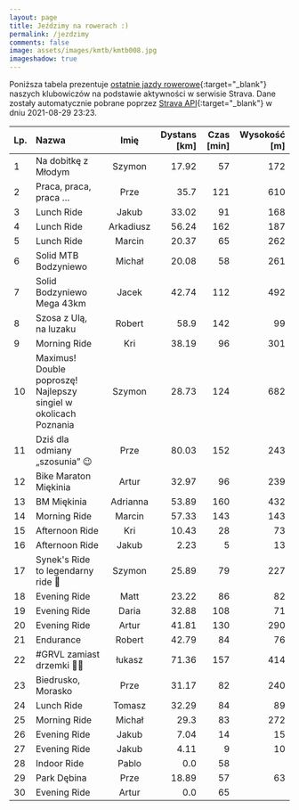 ```yaml
---
layout: page
title: Jeździmy na rowerach :)
permalink: /jezdzimy
comments: false
image: assets/images/kmtb/kmtb008.jpg
imageshadow: true
---
```


Poniższa tabela prezentuje [ostatnie jazdy rowerowe](https://www.strava.com/clubs/336381){:target="_blank"} naszych klubowiczów na podstawie aktywności w serwisie Strava. Dane zostały automatycznie pobrane poprzez [Strava API](https://developers.strava.com/docs/reference/#api-Clubs-getClubActivitiesById){:target="_blank"} w dniu 2021-08-29 23:23.

Lp. | Nazwa | Imię | Dystans [km] | Czas [min] | Wysokość [m]
:--- | :--- | :---: | ---: | ---: | ---:
1|Na dobitkę z Młodym|Szymon|17.92|57|172
2|Praca, praca, praca … |Prze|35.7|121|610
3|Lunch Ride|Jakub|33.02|91|168
4|Lunch Ride|Arkadiusz|56.24|162|187
5|Lunch Ride|Marcin|20.37|65|262
6|Solid MTB Bodzyniewo|Michał|20.08|58|261
7|Solid Bodzyniewo Mega 43km|Jacek|42.74|112|492
8|Szosa z Ulą, na luzaku|Robert|58.9|142|99
9|Morning Ride|Kri|38.19|96|301
10|Maximus! Double poproszę! Najlepszy singiel w okolicach Poznania|Szymon|28.73|124|682
11|Dziś dla odmiany „szosunia” 😉|Prze|80.03|152|243
12|Bike Maraton Miękinia|Artur|32.97|96|239
13|BM Miękinia |Adrianna|53.89|160|432
14|Morning Ride|Marcin|57.33|143|143
15|Afternoon Ride|Kri|10.43|28|73
16|Afternoon Ride|Jakub|2.23|5|13
17|Synek's Ride to legendarny ride 🤣|Szymon|25.89|79|227
18|Evening Ride|Matt|23.22|86|82
19|Evening Ride|Daria|32.88|108|71
20|Evening Ride|Artur|41.81|130|290
21|Endurance|Robert|42.79|84|76
22|#GRVL  zamiast drzemki 🤪🤟|łukasz|71.36|157|414
23|Biedrusko, Morasko |Prze|31.17|82|240
24|Lunch Ride|Tomasz|32.29|84|89
25|Morning Ride|Michał|29.3|83|272
26|Evening Ride|Jakub|7.04|14|15
27|Evening Ride|Jakub|4.11|9|10
28|Indoor Ride|Pablo|0.0|58|
29|Park Dębina |Prze|18.89|57|63
30|Evening Ride|Artur|0.0|65|
